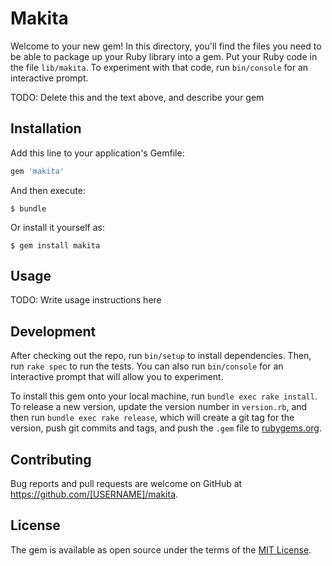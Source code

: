 # Makita

Welcome to your new gem! In this directory, you'll find the files you need to be able to package up your Ruby library into a gem. Put your Ruby code in the file `lib/makita`. To experiment with that code, run `bin/console` for an interactive prompt.

TODO: Delete this and the text above, and describe your gem

## Installation

Add this line to your application's Gemfile:

```ruby
gem 'makita'
```

And then execute:

    $ bundle

Or install it yourself as:

    $ gem install makita

## Usage

TODO: Write usage instructions here

## Development

After checking out the repo, run `bin/setup` to install dependencies. Then, run `rake spec` to run the tests. You can also run `bin/console` for an interactive prompt that will allow you to experiment.

To install this gem onto your local machine, run `bundle exec rake install`. To release a new version, update the version number in `version.rb`, and then run `bundle exec rake release`, which will create a git tag for the version, push git commits and tags, and push the `.gem` file to [rubygems.org](https://rubygems.org).

## Contributing

Bug reports and pull requests are welcome on GitHub at https://github.com/[USERNAME]/makita.


## License

The gem is available as open source under the terms of the [MIT License](http://opensource.org/licenses/MIT).

